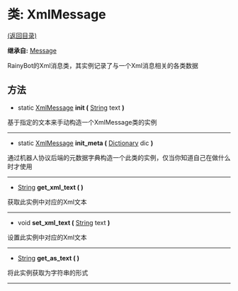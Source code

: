 # 类: XmlMessage  
[(返回目录)](README.md)  
  
**继承自:** [Message](Message.md)  
  
RainyBot的Xml消息类，其实例记录了与一个Xml消息相关的各类数据  
  
## 方法 
  
- static [XmlMessage](XmlMessage.md) **init (** [String](https://docs.godotengine.org/en/latest/classes/class_string.html) text **)**  
  
基于指定的文本来手动构造一个XmlMessage类的实例  
  
---  
  
- static [XmlMessage](XmlMessage.md) **init_meta (** [Dictionary](https://docs.godotengine.org/en/latest/classes/class_dictionary.html) dic **)**  
  
通过机器人协议后端的元数据字典构造一个此类的实例，仅当你知道自己在做什么时才使用  
  
---  
  
- [String](https://docs.godotengine.org/en/latest/classes/class_string.html) **get_xml_text ( )**  
  
获取此实例中对应的Xml文本  
  
---  
  
- void **set_xml_text (** [String](https://docs.godotengine.org/en/latest/classes/class_string.html) text **)**  
  
设置此实例中对应的Xml文本  
  
---  
  
- [String](https://docs.godotengine.org/en/latest/classes/class_string.html) **get_as_text ( )**  
  
将此实例获取为字符串的形式  
  
---  
  

